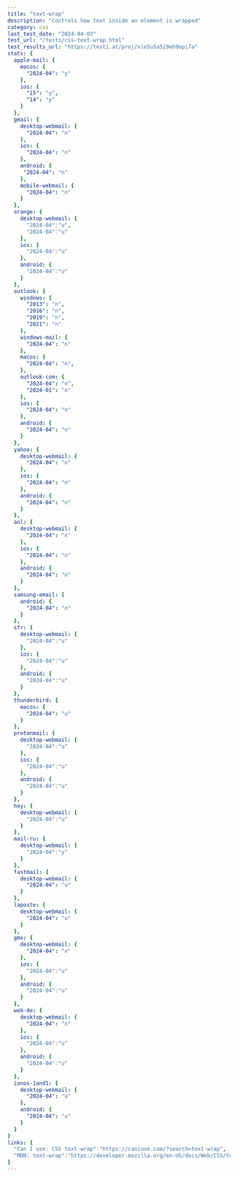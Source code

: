 ```yaml
---
title: "text-wrap"
description: "Controls how text inside an element is wrapped"
category: css
last_test_date: "2024-04-03"
test_url: "/tests/css-text-wrap.html"
test_results_url: "https://testi.at/proj/xle5u5a5i9eh9opi7a"
stats: {
  apple-mail: {
    macos: {
      "2024-04": "y"
    },
    ios: {
      "15": "y",
      "14": "y"
    }
  },
  gmail: {
    desktop-webmail: {
      "2024-04": "n"
    },
    ios: {
      "2024-04": "n"
    },
    android: {
     "2024-04": "n"
    },
    mobile-webmail: {
      "2024-04": "n"
    }
  },
  orange: {
    desktop-webmail: {
      "2024-04":"u",
      "2024-04":"u"
    },
    ios: {
      "2024-04":"u"
    },
    android: {
      "2024-04":"u"
    }
  },
  outlook: {
    windows: {
      "2013": "n",
      "2016": "n",
      "2019": "n",
      "2021": "n"
    },
    windows-mail: {
      "2024-04": "n"
    },
    macos: {
      "2024-04": "n",
    },
    outlook-com: {
      "2024-04": "n",
      "2024-01": "n"
    },
    ios: {
      "2024-04": "n"
    },
    android: {
      "2024-04": "n"
    }
  },
  yahoo: {
    desktop-webmail: {
      "2024-04": "n"
    },
    ios: {
      "2024-04": "n"
    },
    android: {
      "2024-04": "n"
    }
  },
  aol: {
    desktop-webmail: {
      "2024-04": "n"
    },
    ios: {
      "2024-04": "n"
    },
    android: {
      "2024-04": "n"
    }
  },
  samsung-email: {
    android: {
      "2024-04": "n"
    }
  },
  sfr: {
    desktop-webmail: {
      "2024-04":"u"
    },
    ios: {
      "2024-04":"u"
    },
    android: {
      "2024-04":"u"
    }
  },
  thunderbird: {
    macos: {
      "2024-04": "u"
    }
  },
  protonmail: {
    desktop-webmail: {
      "2024-04":"u"
    },
    ios: {
      "2024-04":"u"
    },
    android: {
      "2024-04":"u"
    }
  },
  hey: {
    desktop-webmail: {
      "2024-04":"u"
    }
  },
  mail-ru: {
    desktop-webmail: {
      "2024-04":"y"
    }
  },
  fastmail: {
    desktop-webmail: {
      "2024-04": "u"
    }
  },
  laposte: {
    desktop-webmail: {
      "2024-04": "u"
    }
  },
  gmx: {
    desktop-webmail: {
      "2024-04": "n"
    },
    ios: {
      "2024-04":"u"
    },
    android: {
      "2024-04":"u"
    }
  },
  web-de: {
    desktop-webmail: {
      "2024-04": "n"
    },
    ios: {
      "2024-04":"u"
    },
    android: {
      "2024-04":"u"
    }
  },
  ionos-1and1: {
    desktop-webmail: {
      "2024-04": "u"
    },
    android: {
      "2024-04": "u"
    }
  }
}
links: {
  "Can I use: CSS text-wrap":"https://caniuse.com/?search=text-wrap",
  "MDN: text-wrap":"https://developer.mozilla.org/en-US/docs/Web/CSS/text-wrap"
}
---
```

